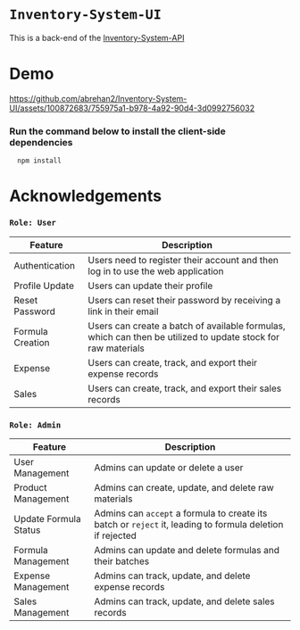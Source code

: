 # `Inventory-System-UI`

This is a back-end of the [Inventory-System-API](https://github.com/abrehan2/Inventory-System-API.git)

# Demo

https://github.com/abrehan2/Inventory-System-UI/assets/100872683/755975a1-b978-4a92-90d4-3d0992756032

### Run the command below to install the client-side dependencies
```nodejs
  npm install
```

# Acknowledgements

### `Role: User`

| Feature           | Description                                                                                     |
| ----------------- | ----------------------------------------------------------------------------------------------- |
| Authentication    | Users need to register their account and then log in to use the web application                |
| Profile Update    | Users can update their profile                                                                  |
| Reset Password    | Users can reset their password by receiving a link in their email                                |
| Formula Creation  | Users can create a batch of available formulas, which can then be utilized to update stock for raw materials |
| Expense           | Users can create, track, and export their expense records                                      |
| Sales             | Users can create, track, and export their sales records                                        |

### `Role: Admin`
| Feature             | Description                                                                                                     |
| ------------------- | --------------------------------------------------------------------------------------------------------------- |
| User Management     | Admins can update or delete a user                                                                             |
| Product Management  | Admins can create, update, and delete raw materials                                                            |
| Update Formula Status | Admins can `accept` a formula to create its batch or `reject` it, leading to formula deletion if rejected |
| Formula Management  | Admins can update and delete formulas and their batches                                                        |
| Expense Management  | Admins can track, update, and delete expense records                                                            |
| Sales Management    | Admins can track, update, and delete sales records
